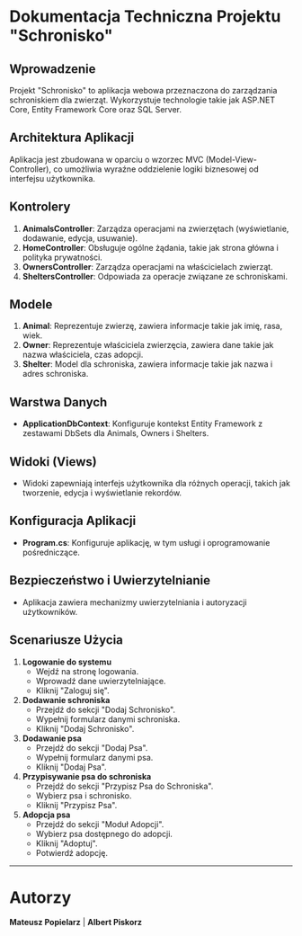 # Dokumentacja Techniczna Projektu "Schronisko"
## Wprowadzenie
Projekt "Schronisko" to aplikacja webowa przeznaczona do zarządzania schroniskiem dla zwierząt. Wykorzystuje technologie takie jak ASP.NET Core, Entity Framework Core oraz SQL Server.

## Architektura Aplikacji
Aplikacja jest zbudowana w oparciu o wzorzec MVC (Model-View-Controller), co umożliwia wyraźne oddzielenie logiki biznesowej od interfejsu użytkownika.

## Kontrolery
1. **AnimalsController**: Zarządza operacjami na zwierzętach (wyświetlanie, dodawanie, edycja, usuwanie).
2. **HomeController**: Obsługuje ogólne żądania, takie jak strona główna i polityka prywatności.
3. **OwnersController**: Zarządza operacjami na właścicielach zwierząt.
4. **SheltersController**: Odpowiada za operacje związane ze schroniskami.

## Modele
1. **Animal**: Reprezentuje zwierzę, zawiera informacje takie jak imię, rasa, wiek.
2. **Owner**: Reprezentuje właściciela zwierzęcia, zawiera dane takie jak nazwa właściciela, czas adopcji.
3. **Shelter**: Model dla schroniska, zawiera informacje takie jak nazwa i adres schroniska.

## Warstwa Danych
- **ApplicationDbContext**: Konfiguruje kontekst Entity Framework z zestawami DbSets dla Animals, Owners i Shelters.

## Widoki (Views)
- Widoki zapewniają interfejs użytkownika dla różnych operacji, takich jak tworzenie, edycja i wyświetlanie rekordów.

## Konfiguracja Aplikacji
- **Program.cs**: Konfiguruje aplikację, w tym usługi i oprogramowanie pośredniczące.

## Bezpieczeństwo i Uwierzytelnianie
- Aplikacja zawiera mechanizmy uwierzytelniania i autoryzacji użytkowników.

## Scenariusze Użycia
1. **Logowanie do systemu**
   - Wejdź na stronę logowania.
   - Wprowadź dane uwierzytelniające.
   - Kliknij "Zaloguj się".
2. **Dodawanie schroniska**
   - Przejdź do sekcji "Dodaj Schronisko".
   - Wypełnij formularz danymi schroniska.
   - Kliknij "Dodaj Schronisko".
3. **Dodawanie psa**
   - Przejdź do sekcji "Dodaj Psa".
   - Wypełnij formularz danymi psa.
   - Kliknij "Dodaj Psa".
4. **Przypisywanie psa do schroniska**
   - Przejdź do sekcji "Przypisz Psa do Schroniska".
   - Wybierz psa i schronisko.
   - Kliknij "Przypisz Psa".
5. **Adopcja psa**
   - Przejdź do sekcji "Moduł Adopcji".
   - Wybierz psa dostępnego do adopcji.
   - Kliknij "Adoptuj".
   - Potwierdź adopcję.
---

# Autorzy
**Mateusz Popielarz**  |  **Albert Piskorz**
